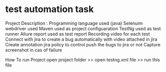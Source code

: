 # test automation task 
Project Description : 
Programming language used (java)
Selenuim webdriver used
Maven used as project configuaration 
TestNg used as test runner 
Allure report used as test report 
Recording video for each test 
Connect with jira to create a bug automatically with video attached in jira  
Create annotation jira policy to control push the bugs to jira or not 
Capture screenshot in cas of failure 


How To run Project
open project folder >> open testng.xml file >> run this file 

